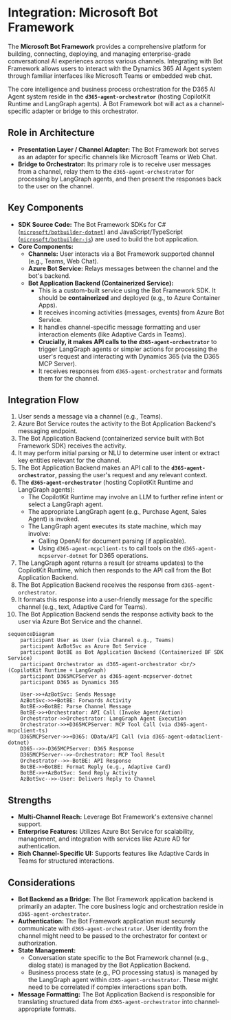 # Integration: Microsoft Bot Framework

The **Microsoft Bot Framework** provides a comprehensive platform for building, connecting, deploying, and managing enterprise-grade conversational AI experiences across various channels. Integrating with Bot Framework allows users to interact with the Dynamics 365 AI Agent system through familiar interfaces like Microsoft Teams or embedded web chat.

The core intelligence and business process orchestration for the D365 AI Agent system reside in the **`d365-agent-orchestrator`** (hosting CopilotKit Runtime and LangGraph agents). A Bot Framework bot will act as a channel-specific adapter or bridge to this orchestrator.

## Role in Architecture

*   **Presentation Layer / Channel Adapter:** The Bot Framework bot serves as an adapter for specific channels like Microsoft Teams or Web Chat.
*   **Bridge to Orchestrator:** Its primary role is to receive user messages from a channel, relay them to the `d365-agent-orchestrator` for processing by LangGraph agents, and then present the responses back to the user on the channel.

## Key Components

*   **SDK Source Code:** The Bot Framework SDKs for C# ([`microsoft/botbuilder-dotnet`](https://github.com/microsoft/botbuilder-dotnet)) and JavaScript/TypeScript ([`microsoft/botbuilder-js`](https://github.com/microsoft/botbuilder-js)) are used to build the bot application.
*   **Core Components:**
    *   **Channels:** User interacts via a Bot Framework supported channel (e.g., Teams, Web Chat).
    *   **Azure Bot Service:** Relays messages between the channel and the bot's backend.
    *   **Bot Application Backend (Containerized Service):**
        *   This is a custom-built service using the Bot Framework SDK. It should be **containerized** and deployed (e.g., to Azure Container Apps).
        *   It receives incoming activities (messages, events) from Azure Bot Service.
        *   It handles channel-specific message formatting and user interaction elements (like Adaptive Cards in Teams).
        *   **Crucially, it makes API calls to the `d365-agent-orchestrator`** to trigger LangGraph agents or simpler actions for processing the user's request and interacting with Dynamics 365 (via the D365 MCP Server).
        *   It receives responses from `d365-agent-orchestrator` and formats them for the channel.

## Integration Flow

1.  User sends a message via a channel (e.g., Teams).
2.  Azure Bot Service routes the activity to the Bot Application Backend's messaging endpoint.
3.  The Bot Application Backend (containerized service built with Bot Framework SDK) receives the activity.
4.  It may perform initial parsing or NLU to determine user intent or extract key entities relevant for the channel.
5.  The Bot Application Backend makes an API call to the **`d365-agent-orchestrator`**, passing the user's request and any relevant context.
6.  The **`d365-agent-orchestrator`** (hosting CopilotKit Runtime and LangGraph agents):
    *   The CopilotKit Runtime may involve an LLM to further refine intent or select a LangGraph agent.
    *   The appropriate LangGraph agent (e.g., Purchase Agent, Sales Agent) is invoked.
    *   The LangGraph agent executes its state machine, which may involve:
        *   Calling OpenAI for document parsing (if applicable).
        *   Using `d365-agent-mcpclient-ts` to call tools on the `d365-agent-mcpserver-dotnet` for D365 operations.
7.  The LangGraph agent returns a result (or streams updates) to the CopilotKit Runtime, which then responds to the API call from the Bot Application Backend.
8.  The Bot Application Backend receives the response from `d365-agent-orchestrator`.
9.  It formats this response into a user-friendly message for the specific channel (e.g., text, Adaptive Card for Teams).
10. The Bot Application Backend sends the response activity back to the user via Azure Bot Service and the channel.

```mermaid
sequenceDiagram
    participant User as User (via Channel e.g., Teams)
    participant AzBotSvc as Azure Bot Service
    participant BotBE as Bot Application Backend (Containerized BF SDK Service)
    participant Orchestrator as d365-agent-orchestrator <br/> (CopilotKit Runtime + LangGraph)
    participant D365MCPServer as d365-agent-mcpserver-dotnet
    participant D365 as Dynamics 365

    User->>+AzBotSvc: Sends Message
    AzBotSvc->>+BotBE: Forwards Activity
    BotBE->>BotBE: Parse Channel Message
    BotBE->>+Orchestrator: API Call (Invoke Agent/Action)
    Orchestrator->>Orchestrator: LangGraph Agent Execution
    Orchestrator->>+D365MCPServer: MCP Tool Call (via d365-agent-mcpclient-ts)
    D365MCPServer->>+D365: OData/API Call (via d365-agent-odataclient-dotnet)
    D365-->>-D365MCPServer: D365 Response
    D365MCPServer-->>-Orchestrator: MCP Tool Result
    Orchestrator-->>-BotBE: API Response
    BotBE->>BotBE: Format Reply (e.g., Adaptive Card)
    BotBE->>+AzBotSvc: Send Reply Activity
    AzBotSvc-->>-User: Delivers Reply to Channel
```

## Strengths
*   **Multi-Channel Reach:** Leverage Bot Framework's extensive channel support.
*   **Enterprise Features:** Utilizes Azure Bot Service for scalability, management, and integration with services like Azure AD for authentication.
*   **Rich Channel-Specific UI:** Supports features like Adaptive Cards in Teams for structured interactions.

## Considerations
*   **Bot Backend as a Bridge:** The Bot Framework application backend is primarily an adapter. The core business logic and orchestration reside in `d365-agent-orchestrator`.
*   **Authentication:** The Bot Framework application must securely communicate with `d365-agent-orchestrator`. User identity from the channel might need to be passed to the orchestrator for context or authorization.
*   **State Management:**
    *   Conversation state specific to the Bot Framework channel (e.g., dialog state) is managed by the Bot Application Backend.
    *   Business process state (e.g., PO processing status) is managed by the LangGraph agent within `d365-agent-orchestrator`. These might need to be correlated if complex interactions span both.
*   **Message Formatting:** The Bot Application Backend is responsible for translating structured data from `d365-agent-orchestrator` into channel-appropriate formats.
